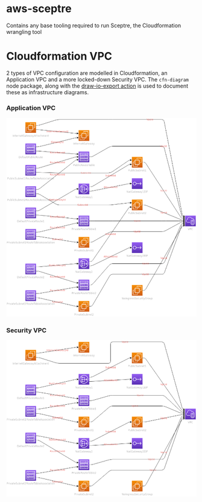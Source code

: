# aws-sceptre
Contains any base tooling required to run Sceptre, the Cloudformation wrangling tool


# Cloudformation VPC

2 types of VPC configuration are modelled in Cloudformation, an Application VPC and a more locked-down Security VPC. The `cfn-diagram` node package, along with the [draw-io-export action](https://github.com/marketplace/actions/draw-io-export-action) is used to document these as infrastructure diagrams.

### Application VPC
![Application VPC Infrastructure Diagram](drawio-assets/export/application_vpc-Diagram.png)

### Security VPC
![Security VPC Infrastructure Diagram](drawio-assets/export/security_vpc-Diagram.png)
